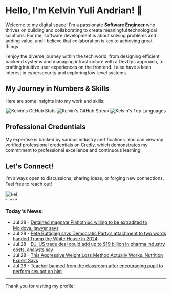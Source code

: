 # Hello, I'm Kelvin Yuli Andrian! 👋

Welcome to my digital space! I'm a passionate **Software Engineer** who thrives on building and collaborating to create meaningful technological solutions. For me, software development is about solving problems and adding value, and I believe that collaboration is key to achieving great things.

I enjoy the diverse journey within the tech world, from designing efficient backend systems and managing infrastructure with a DevOps approach, to crafting intuitive user experiences on the frontend. I also have a keen interest in cybersecurity and exploring low-level systems.

## My Journey in Numbers & Skills

Here are some insights into my work and skills:

<p align="center">
  <img src="https://github-readme-stats.vercel.app/api?username=kelvinzer0&show_icons=true&theme=radical" alt="Kelvin's GitHub Stats" />
  <img src="https://github-readme-streak-stats.herokuapp.com/?user=kelvinzer0&theme=radical" alt="Kelvin's GitHub Streak" />
  <img src="https://github-readme-stats.vercel.app/api/top-langs/?username=kelvinzer0&layout=compact&theme=radical" alt="Kelvin's Top Languages" />
</p>

## Professional Credentials

My expertise is backed by various industry certifications. You can view my verified professional credentials on [Credly](https://www.credly.com/users/kelvin-yuli-andrian/badges), which demonstrates my commitment to professional excellence and continuous learning.

## Let's Connect!

I'm always open to discussions, sharing ideas, or forging new connections. Feel free to reach out!

<p align="left">
    <a href="https://linkedin.com/in/kelvinzero" target="blank"><img align="center" src="https://cdn.jsdelivr.net/npm/simple-icons@3.0.1/icons/linkedin.svg" alt="kelvinzero" height="30" width="40" /></a>
</p>

### Today's News:

<!-- feed start -->
- Jul 28 - [Detained magnate Plahotniuc willing to be extradited to Moldova, lawyer says](https://www.yahoo.com/news/articles/detained-magnate-plahotniuc-willing-extradited-180553680.html)
- Jul 28 - [Pete Buttigieg says Democratic Party’s attachment to two words handed Trump the White House in 2024](https://www.yahoo.com/news/articles/pete-buttigieg-says-democratic-party-175506220.html)
- Jul 28 - [EU-US trade deal could add up to $19 billion in pharma industry costs, analysts say](https://finance.yahoo.com/news/eu-us-trade-deal-could-174146296.html)
- Jul 28 - [This Aggressive Weight Loss Method Actually Works, Nutrition Expert Says](https://www.yahoo.com/lifestyle/articles/aggressive-weight-loss-method-actually-173200406.html)
- Jul 28 - [Teacher banned from the classroom after encouraging pupil to perform sex act on him](https://www.yahoo.com/news/articles/teacher-banned-classroom-encouraging-pupil-165322264.html)
<!-- feed end -->

---

Thank you for visiting my profile!